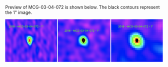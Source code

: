 Preview of MCG-03-04-072 is shown below. The black contours represent the 1" image. 

![MCG-03-04-072](MCG-03-04-072.png "MCG-03-04-072")
